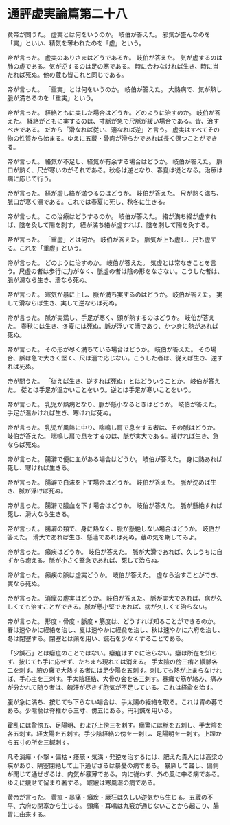 # 通評虚実論篇第二十八

黄帝が問うた。
虚実とは何をいうのか。
岐伯が答えた。
邪気が盛んなのを「実」といい、精気を奪われたのを「虚」という。

帝が言った。
虚実のありさまはどうであるか。
岐伯が答えた。
気が虚するのは肺の虚である。気が逆するのは足の寒である。
時に合わなければ生き、時に当たれば死ぬ。他の蔵も皆これと同じである。

帝が言った。
「重実」とは何をいうのか。
岐伯が答えた。
大熱病で、気が熱し脈が満ちるのを「重実」という。

帝が言った。
経絡ともに実した場合はどうか。どのように治すのか。
岐伯が答えた。
経絡がともに実するのは、寸脈が急で尺脈が緩い場合である。皆、治すべきである。
だから「滑なれば従い、濇なれば逆」と言う。
虚実はすべてその物の性質から始まる。ゆえに五蔵・骨肉が滑らかであれば長く保つことができる。

帝が言った。
絡気が不足し、経気が有余する場合はどうか。
岐伯が答えた。
脈口が熱く、尺が寒いのがそれである。秋冬は逆となり、春夏は従となる。治療は病に応じて行う。

帝が言った。
経が虚し絡が満つるのはどうか。
岐伯が答えた。
尺が熱く満ち、脈口が寒く濇である。これでは春夏に死し、秋冬に生きる。

帝が言った。
この治療はどうするのか。
岐伯が答えた。
絡が満ち経が虚すれば、陰を灸して陽を刺す。
経が満ち絡が虚すれば、陰を刺して陽を灸する。

帝が言った。
「重虚」とは何か。
岐伯が答えた。
脈気が上も虚し、尺も虚する。これを「重虚」という。

帝が言った。
どのように治すのか。
岐伯が答えた。
気虚とは常なきことを言う。尺虚の者は歩行に力がなく、脈虚の者は陰の形をなさない。こうした者は、脈が滑なら生き、濇なら死ぬ。

帝が言った。
寒気が暴に上し、脈が満ち実するのはどうか。
岐伯が答えた。
実して滑ならば生き、実して逆ならば死ぬ。

帝が言った。
脈が実満し、手足が寒く、頭が熱するのはどうか。
岐伯が答えた。
春秋には生き、冬夏には死ぬ。脈が浮いて濇であり、かつ身に熱があれば死ぬ。

帝が言った。
その形が尽く満ちている場合はどうか。
岐伯が答えた。
その場合、脈は急で大きく堅く、尺は濇で応じない。こうした者は、従えば生き、逆すれば死ぬ。

帝が問うた。
「従えば生き、逆すれば死ぬ」とはどういうことか。
岐伯が答えた。
従とは手足が温かいことをいう。逆とは手足が寒いことをいう。

帝が言った。
乳児が熱病となり、脈が懸小なるときはどうか。
岐伯が答えた。
手足が温かければ生き、寒ければ死ぬ。

帝が言った。
乳児が風熱に中り、喘鳴し肩で息をする者は、その脈はどうか。
岐伯が答えた。
喘鳴し肩で息をするのは、脈が実大である。緩ければ生き、急ならば死ぬ。

帝が言った。
腸澼で便に血がある場合はどうか。
岐伯が答えた。
身に熱あれば死し、寒ければ生きる。

帝が言った。
腸澼で白沫を下す場合はどうか。
岐伯が答えた。
脈が沈めば生き、脈が浮けば死ぬ。

帝が言った。
腸澼で膿血を下す場合はどうか。
岐伯が答えた。
脈が懸絶すれば死し、滑大なら生きる。

帝が言った。
腸澼の類で、身に熱なく、脈が懸絶しない場合はどうか。
岐伯が答えた。
滑大であれば生き、懸濇であれば死ぬ。蔵の気を期してみよ。

帝が言った。
癲疾はどうか。
岐伯が答えた。
脈が大滑であれば、久しうちに自ずから癒える。脈が小さく堅急であれば、死して治らぬ。

帝が言った。
癲疾の脈は虚実どうか。
岐伯が答えた。
虚なら治すことができ、実なら死ぬ。

帝が言った。
消癉の虚実はどうか。
岐伯が答えた。
脈が実大であれば、病が久しくても治すことができる。脈が懸小堅であれば、病が久しくて治らない。

帝が言った。
形度・骨度・脈度・筋度は、どうすれば知ることができるのか。
春は速やかに経絡を治し、夏は速やかに経兪を治し、秋は速やかに六府を治し、冬は閉塞する。閉塞とは薬を用い、鍼石を少なくすることである。

「少鍼石」とは癰疽のことではない。癰疽はすぐに治らない。癰は所在を知らず、按じても手に応ぜず、たちまち現れては消える。
手太陰の傍三痏と纓脈各二を刺す。腋の癰で大熱する者には足少陽を五刺す。刺しても熱が止まらなければ、手心主を三刺す。手太陰経絡、大骨の会を各三刺す。暴癰で筋が縮み、痛みが分かれて随う者は、魄汗が尽きず胞気が不足している。これは経兪を治す。

腹が急に満ち、按じても下らない場合は、手太陽の経絡を取る。これは胃の募である。少陰兪は脊椎から三寸、傍五にある。円利鍼を用いる。

霍乱には兪傍五、足陽明、および上傍三を刺す。癇驚には脈を五刺し、手太陰を各五刺す。経太陽を五刺す。手少陰経絡の傍を一刺し、足陽明を一刺す。上踝から五寸の所を三鍼刺す。

凡そ消癉・仆撃・偏枯・痿厥・気満・発逆を治するには、肥えた貴人には高梁の疾があり、隔塞閉絶して上下通ぜざるは暴憂の病である。
暴厥して聾し、偏側が閉じて通ぜざるは、内気が暴薄である。内に従わず、外の風に中る病である。ゆえに痩せて留まり著する。
蹠跛は寒風湿の病である。

黄帝が言った。
黄疸・暴痛・癲疾・厥狂は久しい逆気から生じる。五蔵の不平、六府の閉塞から生じる。
頭痛・耳鳴は九竅が通じないことから起こり、腸胃に由来する。